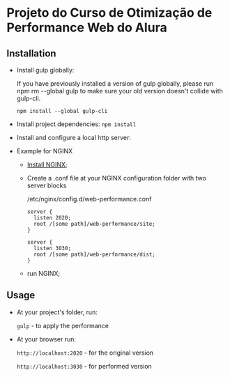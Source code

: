 # Projeto do Curso de Otimização de Performance Web do Alura

## Installation
* Install gulp globally:

  If you have previously installed a version of gulp globally, please run npm rm --global gulp to make sure your old version doesn't collide with gulp-cli.

  `npm install --global gulp-cli`

* Install project dependencies:
  `npm install`

* Install and configure a local http server:

 * Example for NGINX
    * [Install NGINX](http://nginx.org/en/docs/install.html);
    * Create a .conf file at your NGINX configuration folder with two server blocks
    
      /etc/nginx/config.d/web-performance.conf
      ```
      server {
        listen 2020;
        root /[some path]/web-performance/site;
      }

      server {
        listen 3030;
        root /[some path]/web-performance/dist;
      }
      ```
    * run NGINX;
    
## Usage
* At your project's folder, run:

  `gulp` - to apply the performance

* At your browser run:

  `http://localhost:2020` - for the original version
  
  `http://localhost:3030` - for performed version
